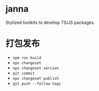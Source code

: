 # janna

Stylized toolkits to develop TS/JS packages.

# 打包发布

- `npm run build`
- `npx changeset`
- `npx changeset version`
- `git commit`
- `npx changeset publish`
- `git push --follow-tags`
